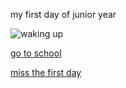my first day of junior year

![waking up](https://images.app.goo.gl/bTDXJPjmwQh4RK5H6)

[go to school](choiceone.md)

[miss the first day](choicetwo.md)
